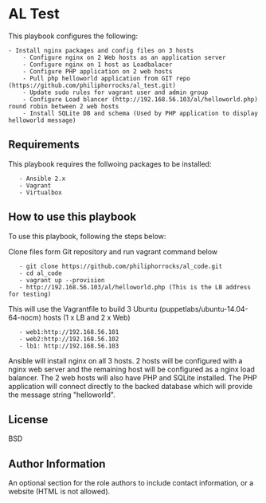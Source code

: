 AL Test
=========

This playbook configures the following:

	- Install nginx packages and config files on 3 hosts
        - Configure nginx on 2 Web hosts as an application server
        - Configure nginx on 1 host as Loadbalacer
        - Configure PHP application on 2 web hosts
        - Pull php helloworld application from GIT repo (https://github.com/philiphorrocks/al_test.git)
        - Update sudo rules for vagrant user and admin group
        - Configure Load blancer (http://192.168.56.103/al/helloworld.php)  round robin between 2 web hosts 
        - Install SQLite DB and schema (Used by PHP application to display helloworld message)

Requirements
-------------

This playbook requires the follwoing packages to be installed:

       - Ansible 2.x
       - Vagrant
       - Virtualbox


How to use this playbook
------------------------
    
To use this playbook, following the steps below:

Clone files form Git repository and run vagrant command below

       - git clone https://github.com/philiphorrocks/al_code.git
       - cd al_code
       - vagrant up --provision 
       - http://192.168.56.103/al/helloworld.php (This is the LB address for testing)

This will use the Vagrantfile to build 3 Ubuntu (puppetlabs/ubuntu-14.04-64-nocm) hosts (1 x LB and 2 x Web)

       - web1:http://192.168.56.101 
       - web2:http://192.168.56.102
       - lb1: http://192.168.56.103


Ansible will install nginx on all 3 hosts. 2 hosts will be configured with a nginx web server and the remaining host will be configured as a nginx load balancer. The 2 web hosts will also have PHP and SQLite installed. The PHP application will connect directly to the backed database which will provide the message string "helloworld". 


License
-------

BSD

Author Information
------------------

An optional section for the role authors to include contact information, or a website (HTML is not allowed).
